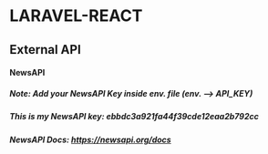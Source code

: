 # LARAVEL-REACT

## External API
#### NewsAPI
##### Note: Add your NewsAPI Key inside env. file (env. --> API_KEY)

##### This is my NewsAPI key: ebbdc3a921fa44f39cde12eaa2b792cc

##### NewsAPI Docs: https://newsapi.org/docs  
